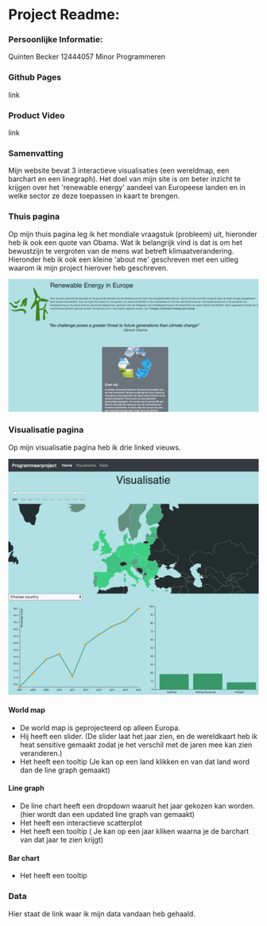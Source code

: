 # Project Readme:

### Persoonlijke Informatie:
Quinten Becker
12444057
Minor Programmeren

### Github Pages
link 

### Product Video
link

### Samenvatting
Mijn website bevat 3 interactieve visualisaties (een wereldmap, een barchart en een linegraph). Het doel van mijn site is om beter inzicht te krijgen over het 'renewable energy' aandeel van Europeese landen en in welke sector ze deze toepassen in kaart te brengen. 

### Thuis pagina
Op mijn thuis pagina leg ik het mondiale vraagstuk (probleem) uit, hieronder heb ik ook een quote van Obama. Wat ik belangrijk vind is dat is om het bewustzijn te vergroten van de mens wat betreft klimaatverandering. 
Hieronder heb ik ook een kleine 'about me' geschreven met een uitleg waarom ik mijn project hierover heb geschreven. 

![Home](doc/home.png)

### Visualisatie pagina
Op mijn visualisatie pagina heb ik drie linked vieuws. 

![Visualisatie](doc/visualisatie.png)

#### World map
* De world map is geprojecteerd op alleen Europa.
* Hij heeft  een slider. 
  (De slider laat het jaar zien, en de wereldkaart heb ik heat sensitive gemaakt zodat je het verschil met de jaren mee kan     zien veranderen.)
* Het heeft een tooltip
  (Je kan op een land klikken en van dat land word dan de line graph gemaakt)

#### Line graph
* De line chart heeft een dropdown waaruit het jaar gekozen kan worden.
  (hier wordt dan een updated line graph van gemaakt)
* Het heeft een interactieve scatterplot
* Het heeft een tooltip
  ( Je kan op een jaar kliken waarna je de barchart van dat jaar te zien krijgt)
  
#### Bar chart
* Het heeft een tooltip

### Data 
Hier staat de link waar ik mijn data vandaan heb gehaald.


